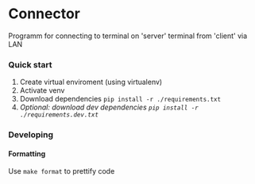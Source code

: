 # Connector

Programm for connecting to terminal on 'server' terminal from 'client' via LAN

### Quick start
1. Create virtual enviroment (using virtualenv)
2. Activate venv
3. Download dependencies `pip install -r ./requirements.txt`
4. *Optional: download dev dependencies `pip install -r ./requirements.dev.txt`*

### Developing
#### Formatting
Use `make format` to prettify code